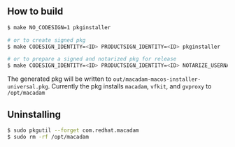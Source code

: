 ## How to build

```sh
$ make NO_CODESIGN=1 pkginstaller

# or to create signed pkg
$ make CODESIGN_IDENTITY=<ID> PRODUCTSIGN_IDENTITY=<ID> pkginstaller

# or to prepare a signed and notarized pkg for release
$ make CODESIGN_IDENTITY=<ID> PRODUCTSIGN_IDENTITY=<ID> NOTARIZE_USERNAME=<appleID> NOTARIZE_PASSWORD=<appleID-password> NOTARIZE_TEAM=<team-id> notarize
```

The generated pkg will be written to `out/macadam-macos-installer-universal.pkg`.
Currently the pkg installs `macadam`, `vfkit`, and `gvproxy` to `/opt/macadam`

## Uninstalling

```sh
$ sudo pkgutil --forget com.redhat.macadam
$ sudo rm -rf /opt/macadam
```